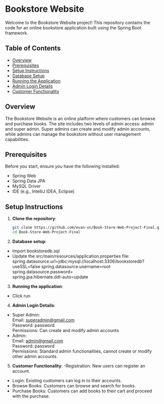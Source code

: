 # Bookstore Website

Welcome to the Bookstore Website project! This repository contains the code for an online bookstore application built using the Spring Boot framework.

## Table of Contents

- [Overview](#overview)
- [Prerequisites](#prerequisites)
- [Setup Instructions](#setup-instructions)
- [Database Setup](#database-setup)
- [Running the Application](#running-the-application)
- [Admin Login Details](#admin-login-details)
- [Customer Functionality](#customer-functionality)

## Overview

The Bookstore Website is an online platform where customers can browse and purchase books. The site includes two levels of admin access: admin and super admin. Super admins can create and modify admin accounts, while admins can manage the bookstore without user management capabilities.

## Prerequisites

Before you start, ensure you have the following installed:

- Spring Web
- Spring Data JPA
- MySQL Driver
- IDE (e.g., IntelliJ IDEA, Eclipse)

## Setup Instructions

1. **Clone the repository**:
   ```bash
   git clone https://github.com/evan-vn/Book-Store-Web-Project-Final.git
   cd Book-Store-Web-Project-Final

2. **Database setup**:
   
- Import bookstoredb.sql 
- Update the src/main/resources/application.properties file: 
  spring.datasource.url=jdbc:mysql://localhost:3306/bookstoredb?useSSL=false 
  spring.datasource.username=root  
  spring.datasource.password=  
  spring.jpa.hibernate.ddl-auto=update  
3. **Running the application**:
  - Click run

4. **Admin Login Details**:
  -  Super Admin:  
    Email: superadmin@gmail.com  
    Password: password  
    Permissions: Can create and modify admin accounts  
 -  Admin:  
    Email: admin@gmail.com  
    Password: password  
    Permissions: Standard admin functionalities, cannot create or modify other admin accounts.  
5. **Customer Functionality**:
  -Registration: New users can register an account.  
  - Login: Existing customers can log in to their accounts.  
  - Browse Books: Customers can browse and search for books.  
  - Purchase Books: Customers can add books to their cart and proceed with the purchase.  
